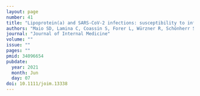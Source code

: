 ```yaml
---
layout: page
number: 41
title: "Lipoprotein(a) and SARS-CoV-2 infections: susceptibility to infections, ischemic heart disease and thromboembolic events"
authors: "Maio SD, Lamina C, Coassin S, Forer L, Würzner R, Schönherr S, Kronenberg F."
journal: "Journal of Internal Medicine"
volume: ""
issue: ""
pages: ""
pmid: 34096654
pubdate:
  year: 2021
  month: Jun
  day: 07
doi: 10.1111/joim.13338
---
```

